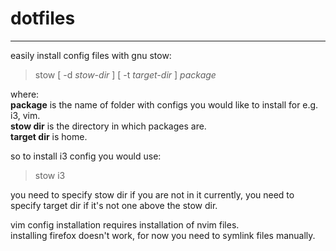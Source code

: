 # dotfiles
---  

easily install config files with gnu stow:  

> stow \[ -d _stow-dir_ ] [ -t _target-dir_ ] _package_  

where:  
**package** is the name of folder with configs you would like to install for e.g. i3, vim.  
**stow dir** is the directory in which packages are.  
**target dir** is home.  

so to install i3 config you would use:  

> stow i3  

you need to specify stow dir if you are not in it currently, you need to specify target dir if it's not one above the stow dir.  

vim config installation requires installation of nvim files.  
installing firefox doesn't work, for now you need to symlink files manually.  
